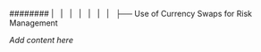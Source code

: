 ######## |   |   |   |   |   |   |   ├── Use of Currency Swaps for Risk Management

*Add content here*